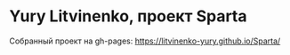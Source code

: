 # Yury Litvinenko, проект Sparta


Собранный проект на gh-pages: https://litvinenko-yury.github.io/Sparta/
